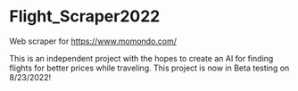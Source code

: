 # Flight_Scraper2022
Web scraper for https://www.momondo.com/

This is an independent project with the hopes to create an AI for finding flights for better prices while traveling. This project is now in Beta testing on 8/23/2022!
